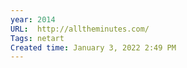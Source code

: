 ```yaml
---
year: 2014
URL:  http://alltheminutes.com/ 
Tags: netart
Created time: January 3, 2022 2:49 PM
---
```

